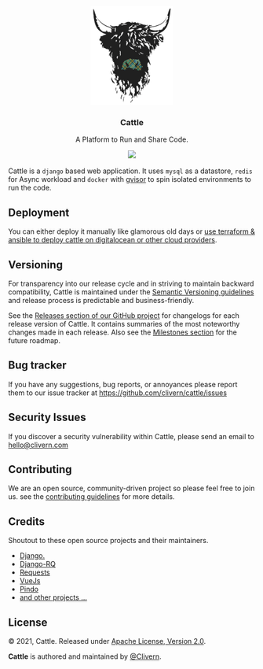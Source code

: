<p align="center">
    <img alt="Cattle Logo" src="/assets/img/logo.png" height="200" />
    <h3 align="center">Cattle</h3>
    <p align="center">A Platform to Run and Share Code.</p>
    <p align="center">
        <a href="https://github.com/Clivern/Cattle/actions/workflows/ci.yml">
            <img src="https://github.com/Clivern/Cattle/actions/workflows/ci.yml/badge.svg"/>
        </a>
    </p>
</p>

Cattle is a `django` based web application. It uses `mysql` as a datastore, `redis` for Async workload and `docker` with [gvisor](https://github.com/google/gvisor) to spin isolated environments to run the code.


## Deployment

You can either deploy it manually like glamorous old days or [use terraform & ansible to deploy cattle on digitalocean or other cloud providers](https://github.com/Clivern/Cattle/tree/main/deployment/ubuntu).


## Versioning

For transparency into our release cycle and in striving to maintain backward compatibility, Cattle is maintained under the [Semantic Versioning guidelines](https://semver.org/) and release process is predictable and business-friendly.

See the [Releases section of our GitHub project](https://github.com/clivern/cattle/releases) for changelogs for each release version of Cattle. It contains summaries of the most noteworthy changes made in each release. Also see the [Milestones section](https://github.com/clivern/cattle/milestones) for the future roadmap.


## Bug tracker

If you have any suggestions, bug reports, or annoyances please report them to our issue tracker at https://github.com/clivern/cattle/issues


## Security Issues

If you discover a security vulnerability within Cattle, please send an email to [hello@clivern.com](mailto:hello@clivern.com)


## Contributing

We are an open source, community-driven project so please feel free to join us. see the [contributing guidelines](CONTRIBUTING.md) for more details.


## Credits

Shoutout to these open source projects and their maintainers.

- [Django.](https://www.djangoproject.com/)
- [Django-RQ](https://github.com/rq/django-rq)
- [Requests](https://github.com/psf/requests)
- [VueJs](https://github.com/vuejs/vue)
- [Pindo](https://github.com/Clivern/Pindo)
- [and other projects ...](requirements.txt)


## License

© 2021, Cattle. Released under [Apache License, Version 2.0](https://www.apache.org/licenses/LICENSE-2.0).

**Cattle** is authored and maintained by [@Clivern](https://github.com/clivern).

